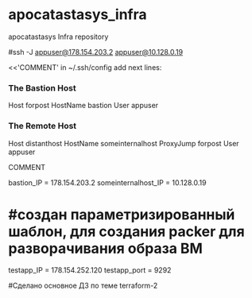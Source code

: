 # apocatastasys_infra
apocatastasys Infra repository


#ssh -J appuser@178.154.203.2 appuser@10.128.0.19

<<'COMMENT'
in ~/.ssh/config add next lines:

### The Bastion Host
Host forpost
  HostName bastion
  User appuser

### The Remote Host
Host distanthost
  HostName someinternalhost
  ProxyJump forpost
  User appuser

COMMENT

bastion_IP = 178.154.203.2
someinternalhost_IP = 10.128.0.19


#создан параметризированный шаблон, для создания packer для разворачивания образа ВМ
=======
testapp_IP = 178.154.252.120
testapp_port = 9292

#Сделано основное ДЗ по теме terraform-2
